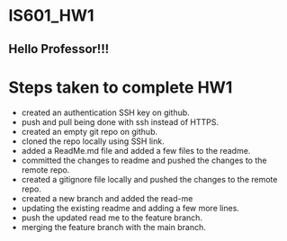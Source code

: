 # IS601_HW1
## Hello Professor!!!


# Steps taken to complete HW1

* created an authentication SSH key on github.
* push and pull being done with ssh instead of HTTPS.
* created an empty git repo on github.
* cloned the repo locally using SSH link.
* added a ReadMe.md file and added a few files to the readme.
* committed the changes to readme and pushed the changes to the remote repo.
* created a gitignore file locally and pushed the changes to the remote repo.
* created a new branch and added the read-me 
* updating the existing readme and adding a few more lines.
* push the updated read me to the feature branch.
* merging the feature branch with the main branch.

